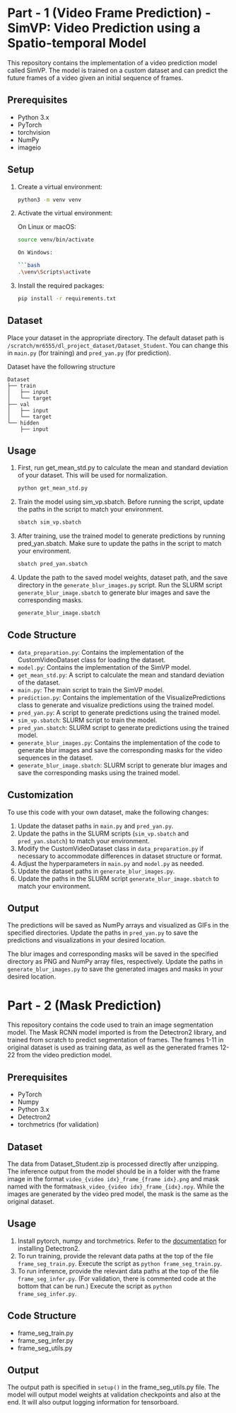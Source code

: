 # Part - 1 (Video Frame Prediction) - SimVP: Video Prediction using a Spatio-temporal Model

This repository contains the implementation of a video prediction model called SimVP. The model is trained on a custom dataset and can predict the future frames of a video given an initial sequence of frames.

## Prerequisites

- Python 3.x
- PyTorch
- torchvision
- NumPy
- imageio

## Setup

1. Create a virtual environment:

   ```bash
   python3 -m venv venv

2. Activate the virtual environment:

    On Linux or macOS:

    ```bash
    source venv/bin/activate

    On Windows:
   
    ```bash
    .\venv\Scripts\activate

3. Install the required packages:

    ```bash
    pip install -r requirements.txt

## Dataset

Place your dataset in the appropriate directory. The default dataset path is `/scratch/mr6555/dl_project_dataset/Dataset_Student`. You can change this in `main.py` (for training) and `pred_yan.py` (for prediction).

Dataset have the followring structure

    Dataset
    ├── train
    │   ├── input
    │   └── target
    ├── val
    │   ├── input
    │   └── target
    └── hidden
        ├── input

## Usage

1. First, run get_mean_std.py to calculate the mean and standard deviation of your dataset. This will be used for normalization.

   ```bash
   python get_mean_std.py
   ```
2. Train the model using sim_vp.sbatch. Before running the script, update the paths in the script to match your environment.

   ```bash
   sbatch sim_vp.sbatch
   ```

3. After training, use the trained model to generate predictions by running pred_yan.sbatch. Make sure to update the paths in the script to match your environment.

   ```bash
   sbatch pred_yan.sbatch
   ```

4. Update the path to the saved model weights, dataset path, and the save directory in the `generate_blur_images.py` script. Run the SLURM script `generate_blur_image.sbatch` to generate blur images and save the corresponding masks.

   ```bash
   generate_blur_image.sbatch
   ```
   

## Code Structure

- `data_preparation.py`: Contains the implementation of the CustomVideoDataset class for loading the dataset.
- `model.py`: Contains the implementation of the SimVP model.
- `get_mean_std.py`: A script to calculate the mean and standard deviation of the dataset.
- `main.py`: The main script to train the SimVP model.
- `prediction.py`: Contains the implementation of the VisualizePredictions class to generate and visualize predictions using the trained model.
- `pred_yan.py`: A script to generate predictions using the trained model.
- `sim_vp.sbatch`: SLURM script to train the model.
- `pred_yan.sbatch`: SLURM script to generate predictions using the trained model.
- `generate_blur_images.py`: Contains the implementation of the code to generate blur images and save the corresponding masks for the video sequences in the dataset.
- `generate_blur_image.sbatch`: SLURM script to generate blur images and save the corresponding masks using the trained model.

## Customization

To use this code with your own dataset, make the following changes:

1. Update the dataset paths in `main.py` and `pred_yan.py`.
2. Update the paths in the SLURM scripts (`sim_vp.sbatch` and `pred_yan.sbatch`) to match your environment.
3. Modify the CustomVideoDataset class in `data_preparation.py` if necessary to accommodate differences in dataset structure or format.
4. Adjust the hyperparameters in `main.py` and `model.py` as needed.
5. Update the dataset paths in `generate_blur_images.py`.
6. Update the paths in the SLURM script `generate_blur_image.sbatch` to match your environment.


## Output

The predictions will be saved as NumPy arrays and visualized as GIFs in the specified directories. Update the paths in `pred_yan.py` to save the predictions and visualizations in your desired location.

The blur images and corresponding masks will be saved in the specified directory as PNG and NumPy array files, respectively. Update the paths in `generate_blur_images.py` to save the generated images and masks in your desired location.


# Part - 2 (Mask Prediction)

This repository contains the code used to train an image segmentation model. The Mask RCNN model imported is from the Detectron2 library, and trained from scratch to predict segmentation of frames. The frames 1-11 in original dataset is used as training data, as well as the generated frames 12-22 from the video prediction model. 

## Prerequisites

- PyTorch
- Numpy
- Python 3.x
- Detectron2
- torchmetrics (for validation)

## Dataset

The data from Dataset_Student.zip is processed directly after unzipping.
The inference output from the model should be in a folder with the frame image in the format `video_{video idx}_frame_{frame idx}.png` and mask named with the format`mask_video_{video idx}_frame_{idx}.npy`. While the images are generated by the video pred model, the mask is the same as the original dataset.

## Usage

1. Install pytorch, numpy and torchmetrics. Refer to the [documentation](https://detectron2.readthedocs.io/en/latest/tutorials/install.html) for installing Detectron2.
2. To run training, provide the relevant data paths at the top of the file `frame_seg_train.py`. Execute the script as `python frame_seg_train.py`.
3. To run inference, provide the relevant data paths at the top of the file `frame_seg_infer.py`. (For validation, there is commented code at the bottom that can be run.) Execute the script as `python frame_seg_infer.py`. 


## Code Structure

- frame_seg_train.py
- frame_seg_infer.py
- frame_seg_utils.py


## Output

The output path is specified in `setup()` in the frame_seg_utils.py file. The model will output model weights at validation checkpoints and also at the end. It will also output logging information for tensorboard.
